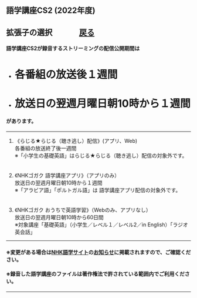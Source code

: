 ## 語学講座CS2 (2022年度)  
## 拡張子の選択 　　　    [戻る](https://csreviser.github.io/CaptureStream2/)     
#### 語学講座CS2が録音するストリーミングの配信公開期間は
- # **各番組の放送後１週間**                   
- # **放送日の翌週月曜日朝10時から１週間** 
#### があります。                  

***

1. 《らじる★らじる（聴き逃し）配信》(アプリ、Web)                           
各番組の放送終了後一週間                      
※「小学生の基礎英語」はらじる★らじる（聴き逃し）配信の対象外です。                                            
　　　　                                

2. 《NHKゴガク 語学講座アプリ》（アプリのみ）                           　　　　                                       
放送日の翌週月曜日朝10時から１週間    
※「アラビア語」「ポルトガル語」は 語学講座アプリ配信の対象外です。                      
　　　                                

3. 《NHKゴガク おうちで英語学習》（Webのみ、アプリなし）                           　　　　             
放送日の翌週月曜日朝10時から60日間                         
※対象講座「基礎英語」（小学生／レベル１／レベル2／in English）「ラジオ英会話」

***

#### ※変更がある場合は[NHK語学サイト](https://www2.nhk.or.jp/gogaku/index.html)の[お知らせ](https://www2.nhk.or.jp/gogaku/topics.html)に掲載されますので、ご確認ください。            
#### **※録音した語学講座のファイルは著作権法で許されている範囲内でご利用ください。**　　　　　　　　　　　

***
 <link rel="shortcut icon" type="image/x-icon" href="https://avatars.githubusercontent.com/u/46049273?v=4">
 <meta name="twitter:image:src" content="https://avatars.githubusercontent.com/u/46049273?v=4">


